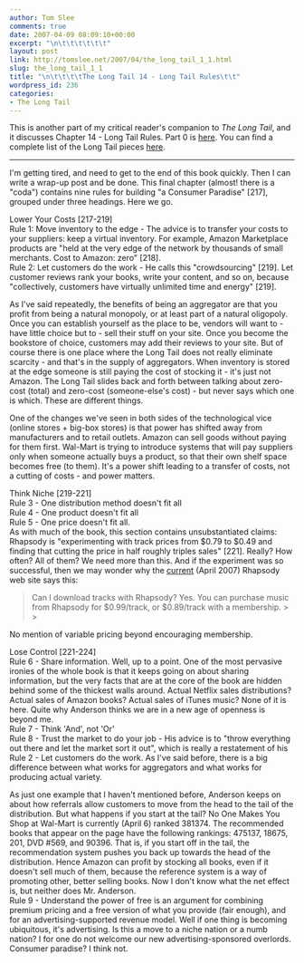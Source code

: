 ```yaml
---
author: Tom Slee
comments: true
date: 2007-04-09 08:09:10+00:00
excerpt: "\n\t\t\t\t\t\t"
layout: post
link: http://tomslee.net/2007/04/the_long_tail_1_1.html
slug: the_long_tail_1_1
title: "\n\t\t\t\tThe Long Tail 14 - Long Tail Rules\t\t"
wordpress_id: 236
categories:
- The Long Tail
---
```



				

This is another part of my critical reader's companion to _The Long Tail_, and it discusses Chapter 14 - Long Tail Rules. Part 0 is [here](http://whimsley.typepad.com/whimsley/2007/02/my_next_several.html). You can find a complete list of the Long Tail pieces [here](http://whimsley.typepad.com/whimsley/2007/03/the_long_tail_l.html).

* * *

I'm getting tired, and need to get to the end of this book quickly. Then I can write a wrap-up post and be done. This final chapter (almost! there is a "coda") contains nine rules for building "a Consumer Paradise" [217], grouped under three headings. Here we go. 




Lower Your Costs [217-219]  
Rule 1: Move inventory to the edge - The advice is to transfer your costs to your suppliers: keep a virtual inventory. For example, Amazon Marketplace products are "held at the very edge of the network by thousands of small merchants. Cost to Amazon: zero" [218].   
Rule 2: Let customers do the work - He calls this "crowdsourcing" [219]. Let customer reviews rank your books, write your content, and so on, because "collectively, customers have virtually unlimited time and energy" [219].




As I've said repeatedly, the benefits of being an aggregator are that you profit from being a natural monopoly, or at least part of a natural oligopoly. Once you can establish yourself as the place to be, vendors will want to - have little choice but to - sell their stuff on your site. Once you become the bookstore of choice, customers may add their reviews to your site. But of course there is one place where the Long Tail does not really eliminate scarcity - and that's in the supply of aggregators. When inventory is stored at the edge someone is still paying the cost of stocking it - it's just not Amazon. The Long Tail slides back and forth between talking about zero-cost (total) and zero-cost (someone-else's cost) - but never says which one is which. These are different things.




One of the changes we've seen in both sides of the technological vice (online stores + big-box stores) is that power has shifted away from manufacturers and to retail outlets. Amazon can sell goods without paying for them first. Wal-Mart is trying to introduce systems that will pay suppliers only when someone actually buys a product, so that their own shelf space becomes free (to them). It's a power shift leading to a transfer of costs, not a cutting of costs - and power matters.




Think Niche [219-221]  
Rule 3 - One distribution method doesn't fit all  
Rule 4 - One product doesn't fit all  
Rule 5 - One price doesn't fit all.  
As with much of the book, this section contains unsubstantiated claims: Rhapsody is "experimenting with track prices from $0.79 to $0.49 and finding that cutting the price in half roughly triples sales" [221]. Really? How often? All of them? We need more than this. And if the experiment was so successful, then we may wonder why the [current](http://www.rhapsody.com/rhapsody_faqs#6) (April 2007) Rhapsody web site says this:

<blockquote>Can I download tracks with Rhapsody?  
Yes. You can purchase music from Rhapsody for $0.99/track, or $0.89/track with a membership.
> 
> </blockquote>

No mention of variable pricing beyond encouraging membership.




Lose Control [221-224]  
Rule 6 - Share information. Well, up to a point. One of the most pervasive ironies of the whole book is that it keeps going on about sharing information, but the very facts that are at the core of the book are hidden behind some of the thickest walls around. Actual Netflix sales distributions? Actual sales of Amazon books? Actual sales of iTunes music? None of it is here. Quite why Anderson thinks we are in a new age of openness is beyond me.  
Rule 7 - Think 'And', not 'Or'  
Rule 8 - Trust the market to do your job - His advice is to "throw everything out there and let the market sort it out", which is really a restatement of his Rule 2 - Let customers do the work. As I've said before, there is a big difference between what works for aggregators and what works for producing actual variety. 




As just one example that I haven't mentioned before, Anderson keeps on about how referrals allow customers to move from the head to the tail of the distribution. But what happens if you start at the tail? No One Makes You Shop at Wal-Mart is currently (April 6) ranked 381374. The recommended books that appear on the page have the following rankings: 475137, 18675, 201, DVD #569, and 90396. That is, if you start off in the tail, the recommendation system pushes you back up towards the head of the distribution. Hence Amazon can profit by stocking all books, even if it doesn't sell much of them, because the reference system is a way of promoting other, better selling books. Now I don't know what the net effect is, but neither does Mr. Anderson.  
Rule 9 - Understand the power of free is an argument for combining premium pricing and a free version of what you provide (fair enough), and for an advertising-supported revenue model. Well if one thing is becoming ubiquitous, it's advertising. Is this a move to a niche nation or a numb nation? I for one do not welcome our new advertising-sponsored overlords. Consumer paradise? I think not.


		
